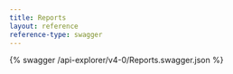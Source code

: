 ```yaml
---
title: Reports
layout: reference
reference-type: swagger
---
```


{% swagger /api-explorer/v4-0/Reports.swagger.json %}

